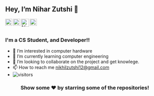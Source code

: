 ## Hey, I’m Nihar Zutshi 👋

<a href="https://twitter.com/Nihar_Zutshi1">
  <img align="left" alt="Nihar's Twitter" width="22px" src="https://cdn.jsdelivr.net/npm/simple-icons@v3/icons/twitter.svg" />
</a>
<a href="https://www.linkedin.com/in/niharzutshi/">
  <img align="left" alt="Nihar's Linkdein" width="22px" src="https://cdn.jsdelivr.net/npm/simple-icons@v3/icons/linkedin.svg" />
</a>
<a href="https://github.com/Nihar-Zutshi1">
  <img align="left" alt="Nihar's Github" width="25px" src="https://cdn.jsdelivr.net/npm/simple-icons@v3/icons/github.svg" />
</a>
<a href="https://www.instagram.com/iamniharji/">
  <img align="left" alt="Nihar Instagram" width="22px" src="https://cdn.jsdelivr.net/npm/simple-icons@v3/icons/instagram.svg" />
</a>

<br/>
<br/>

### I'm a CS Student, and Developer!!

- 👀 I’m interested in computer hardware
- 🌱 I’m currently learning computer engineering
- 💞️ I’m looking to collaborate on the project and get knowlege.
- 📫 How to reach me nikhilzutshi12@gmail.com
  </div>
- ![visitors](https://visitor-badge.laobi.icu/badge?page_id=page.idNihar-Zutshi1)

<div align="center")>

###                         Show some ❤️ by starring some of the repositories!
 
</div>
</div>
